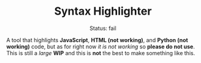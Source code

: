 <div align="center">
  <h1>Syntax Highlighter</h1>
  <p>Status: fail</p>
</div>

A tool that highlights **JavaScript**, **HTML (not working)**, and **Python (not working)** code, but as for right now *it is not working* so **please do not use**. This is still a *large* **WIP** and this is **not** the best to make something like this.
